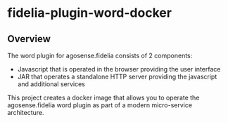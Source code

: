 # fidelia-plugin-word-docker
## Overview
The word plugin for agosense.fidelia consists of 2 components:
* Javascript that is operated in the browser providing the user interface
* JAR that operates a standalone HTTP server providing the javascript and additional services

This project creates a docker image that allows you to operate the agosense.fidelia word plugin as part of a modern micro-service architecture.
